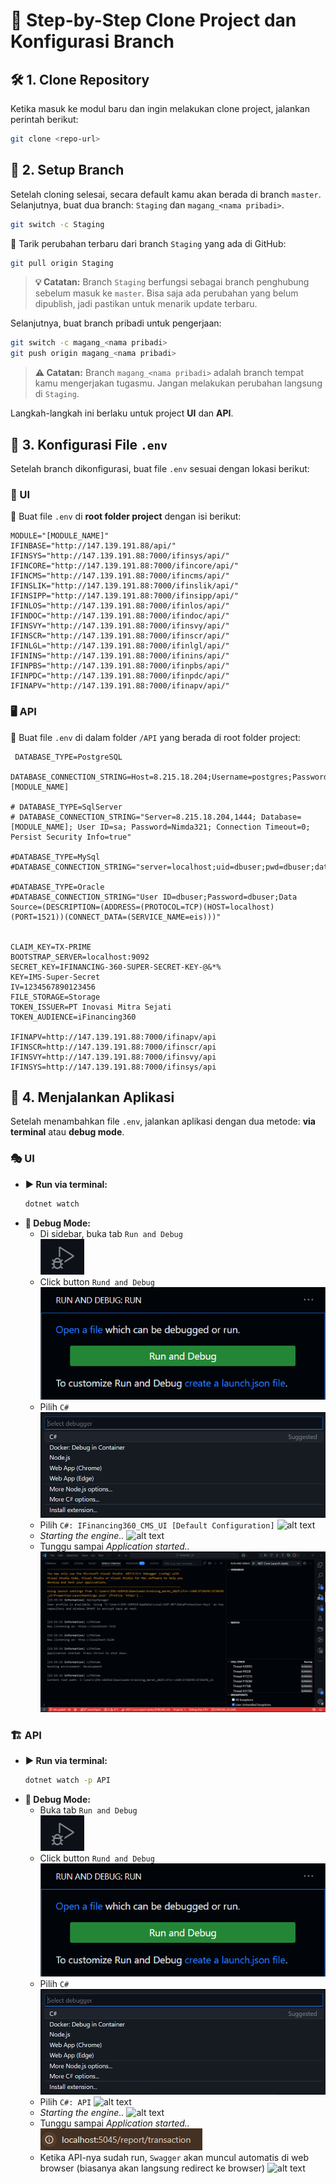 # 📌 Step-by-Step Clone Project dan Konfigurasi Branch

## 🛠️ 1. Clone Repository
Ketika masuk ke modul baru dan ingin melakukan clone project, jalankan perintah berikut:

```sh
git clone <repo-url>
```

## 🌿 2. Setup Branch
Setelah cloning selesai, secara default kamu akan berada di branch `master`. Selanjutnya, buat dua branch: `Staging` dan `magang_<nama pribadi>`.

```sh
git switch -c Staging
```

🔄 Tarik perubahan terbaru dari branch `Staging` yang ada di GitHub:

```sh
git pull origin Staging
```

> **💡 Catatan:** Branch `Staging` berfungsi sebagai branch penghubung sebelum masuk ke `master`. Bisa saja ada perubahan yang belum dipublish, jadi pastikan untuk menarik update terbaru.

Selanjutnya, buat branch pribadi untuk pengerjaan:

```sh
git switch -c magang_<nama pribadi>
git push origin magang_<nama pribadi>
```

> **⚠️ Catatan:** Branch `magang_<nama pribadi>` adalah branch tempat kamu mengerjakan tugasmu. Jangan melakukan perubahan langsung di `Staging`.

Langkah-langkah ini berlaku untuk project **UI** dan **API**.

## 📝 3. Konfigurasi File `.env`
Setelah branch dikonfigurasi, buat file `.env` sesuai dengan lokasi berikut:

### 🎨 UI
📂 Buat file `.env` di **root folder project** dengan isi berikut:

```env
MODULE="[MODULE_NAME]"
IFINBASE="http://147.139.191.88/api/"
IFINSYS="http://147.139.191.88:7000/ifinsys/api/"
IFINCORE="http://147.139.191.88:7000/ifincore/api/"
IFINCMS="http://147.139.191.88:7000/ifincms/api/"
IFINSLIK="http://147.139.191.88:7000/ifinslik/api/"
IFINSIPP="http://147.139.191.88:7000/ifinsipp/api/"
IFINLOS="http://147.139.191.88:7000/ifinlos/api/"
IFINDOC="http://147.139.191.88:7000/ifindoc/api/"
IFINSVY="http://147.139.191.88:7000/ifinsvy/api/"
IFINSCR="http://147.139.191.88:7000/ifinscr/api/"
IFINLGL="http://147.139.191.88:7000/ifinlgl/api/"
IFININS="http://147.139.191.88:7000/ifinins/api/"
IFINPBS="http://147.139.191.88:7000/ifinpbs/api/"
IFINPDC="http://147.139.191.88:7000/ifinpdc/api/"
IFINAPV="http://147.139.191.88:7000/ifinapv/api/"
```

### 🖥️ API
📂 Buat file `.env` di dalam folder `/API` yang berada di root folder project:

```env
 DATABASE_TYPE=PostgreSQL
 DATABASE_CONNECTION_STRING=Host=8.215.18.204;Username=postgres;Password=Nimda321;Database=[MODULE_NAME]

# DATABASE_TYPE=SqlServer
# DATABASE_CONNECTION_STRING="Server=8.215.18.204,1444; Database=[MODULE_NAME]; User ID=sa; Password=Nimda321; Connection Timeout=0; Persist Security Info=true"

#DATABASE_TYPE=MySql
#DATABASE_CONNECTION_STRING="server=localhost;uid=dbuser;pwd=dbuser;database=eis;"

#DATABASE_TYPE=Oracle
#DATABASE_CONNECTION_STRING="User ID=dbuser;Password=dbuser;Data Source=(DESCRIPTION=(ADDRESS=(PROTOCOL=TCP)(HOST=localhost)(PORT=1521))(CONNECT_DATA=(SERVICE_NAME=eis)))"


CLAIM_KEY=TX-PRIME
BOOTSTRAP_SERVER=localhost:9092
SECRET_KEY=IFINANCING-360-SUPER-SECRET-KEY-@&*%
KEY=IMS-Super-Secret
IV=1234567890123456
FILE_STORAGE=Storage
TOKEN_ISSUER=PT Inovasi Mitra Sejati
TOKEN_AUDIENCE=iFinancing360

IFINAPV=http://147.139.191.88:7000/ifinapv/api
IFINSCR=http://147.139.191.88:7000/ifinscr/api
IFINSVY=http://147.139.191.88:7000/ifinsvy/api
IFINSYS=http://147.139.191.88:7000/ifinsys/api
```

## 🚀 4. Menjalankan Aplikasi
Setelah menambahkan file `.env`, jalankan aplikasi dengan dua metode: **via terminal** atau **debug mode**.

### 🎭 UI
- **▶️ Run via terminal:**
  ```sh
  dotnet watch
  ```
- **🐞 Debug Mode:**
  - Di sidebar, buka tab `Run and Debug`  
  ![alt text](./assets/img/run-debug-tab.png)
  - Click button `Rund and Debug`
  ![alt text](./assets/img/{5F981C31-1DC5-4C5E-AEFD-1275276DD0B1}.png)
  - Pilih `C#`
  ![alt text](./assets/img/image.png)
  - Pilih `C#: IFinancing360_CMS_UI [Default Configuration]`
  ![alt text]({FADA40FA-12A0-406C-84BF-D287956D654C}.png)
  - *Starting the engine..*
  ![alt text]({163F3736-476F-4C75-BCD4-E2AAD8EFD935}.png)
  - Tunggu sampai *Application started..*
  ![alt text](./assets/img/app-started-ui.png)

### 🏗️ API
- **▶️ Run via terminal:**
  ```sh
  dotnet watch -p API
  ```
- **🐞 Debug Mode:**
  - Buka tab `Run and Debug`  
  ![alt text](./assets/img/run-debug-tab.png)
  - Click button `Rund and Debug`
  ![alt text](./assets/img/{5F981C31-1DC5-4C5E-AEFD-1275276DD0B1}.png)
  - Pilih `C#`
  ![alt text](./assets/img/image.png)
  - Pilih `C#: API`
  ![alt text]({D8B82395-A70B-4014-8AE9-388E5662935E}.png)
  - *Starting the engine..*
  ![alt text]({163F3736-476F-4C75-BCD4-E2AAD8EFD935}.png)
  - Tunggu sampai *Application started..*
  ![alt text](image.png)
  - Ketika API-nya sudah run, `Swagger` akan muncul automatis di web browser (biasanya akan langsung redirect ke browser)
  ![alt text]({DB945ACD-53E3-4B43-A50B-6B86CA5461CF}.png)
